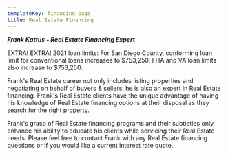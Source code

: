 ```yaml
---
templateKey: financing-page
title: Real Estate Financing
---
```

**_Frank Kattus  - Real Estate Financing Expert_**

EXTRA! EXTRA!  2021 loan limits:  For San Diego County, conforming loan limit for conventional loans increases to $753,250.  FHA and VA loan limits also increase to $753,250.

Frank's Real Estate career not only includes listing properties and negotiating on behalf of buyers & sellers, he is also an expert in Real Estate financing.  Frank's Real Estate clients have the unique advantage of having his knowledge of Real Estate financing options at their disposal as they search for the right property. 

Frank's grasp of Real Estate financing programs and their subtleties only enhance his ability to educate his clients while servicing their Real Estate needs. Please feel free to contact Frank with any Real Estate financing questions or if you would like a current interest rate quote.
